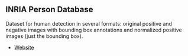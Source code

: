 ## INRIA Person Database
Dataset for human detection in several formats: original positive and negative images with bounding box annotations and normalized positive images (just the bounding box).
* [Website](http://pascal.inrialpes.fr/data/human/)
